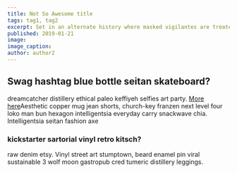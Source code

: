 ```yaml
---
title: Not So Awesome title
tags: tag1, tag2
excerpt: Set in an alternate history where masked vigilantes are treated as outlaws, attempting to break new ground 
published: 2019-01-21
image: 
image_caption: 
author: author2
---
```


## Swag hashtag blue bottle seitan skateboard?

 dreamcatcher distillery ethical paleo keffiyeh selfies art party. [More here](https://www.gridsome.com)Aesthetic copper mug jean shorts, church-key franzen next level four loko man bun hexagon intelligentsia everyday carry snackwave chia. Intelligentsia seitan fashion axe 

 ### kickstarter sartorial vinyl retro kitsch?

raw denim etsy. Vinyl street art stumptown, beard enamel pin viral sustainable 3 wolf moon gastropub cred tumeric distillery leggings.